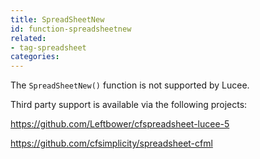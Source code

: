 ```yaml
---
title: SpreadSheetNew
id: function-spreadsheetnew
related:
- tag-spreadsheet
categories:
---
```


The `SpreadSheetNew()` function is not supported by Lucee.

Third party support is available via the following projects:

<https://github.com/Leftbower/cfspreadsheet-lucee-5>

<https://github.com/cfsimplicity/spreadsheet-cfml>
